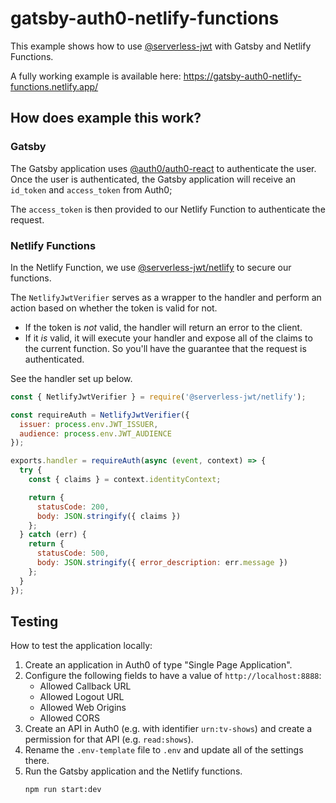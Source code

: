 # gatsby-auth0-netlify-functions

This example shows how to use [@serverless-jwt](https://github.com/sandrinodimattia/serverless-jwt) with Gatsby and Netlify Functions.

A fully working example is available here: https://gatsby-auth0-netlify-functions.netlify.app/

## How does example this work?

### Gatsby

The Gatsby application uses [@auth0/auth0-react](https://github.com/auth0/auth0-react) to authenticate the user. Once the user is authenticated, the Gatsby application will receive an `id_token` and `access_token` from Auth0;

The `access_token` is then provided to our Netlify Function to authenticate the request.

### Netlify Functions

In the Netlify Function, we use [@serverless-jwt/netlify](https://github.com/sandrinodimattia/serverless-jwt/packages/netlify) to secure our functions.

The `NetlifyJwtVerifier` serves as a wrapper to the handler and perform an action based on whether the token is valid for not.

- If the token is _not_ valid, the handler will return an error to the client. 
- If it _is_ valid, it will execute your handler and expose all of the claims to the current function. So you'll have the guarantee that the request is authenticated.

See the handler set up below.

```js
const { NetlifyJwtVerifier } = require('@serverless-jwt/netlify');

const requireAuth = NetlifyJwtVerifier({
  issuer: process.env.JWT_ISSUER,
  audience: process.env.JWT_AUDIENCE
});

exports.handler = requireAuth(async (event, context) => {
  try {
    const { claims } = context.identityContext;

    return {
      statusCode: 200,
      body: JSON.stringify({ claims })
    };
  } catch (err) {
    return {
      statusCode: 500,
      body: JSON.stringify({ error_description: err.message })
    };
  }
});
```

## Testing

How to test the application locally:

1. Create an application in Auth0 of type "Single Page Application".
2. Configure the following fields to have a value of `http://localhost:8888`:
    - Allowed Callback URL
    - Allowed Logout URL
    - Allowed Web Origins
    - Allowed CORS
3. Create an API in Auth0 (e.g. with identifier `urn:tv-shows`) and create a permission for that API (e.g. `read:shows`).
4. Rename the `.env-template` file to `.env` and update all of the settings there.
5. Run the Gatsby application and the Netlify functions.
    ```sh
    npm run start:dev
    ```
